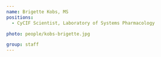 ```yaml
---
name: Brigette Kobs, MS
positions:
  - CyCIF Scientist, Laboratory of Systems Pharmacology

photo: people/kobs-brigette.jpg

group: staff
---
```

